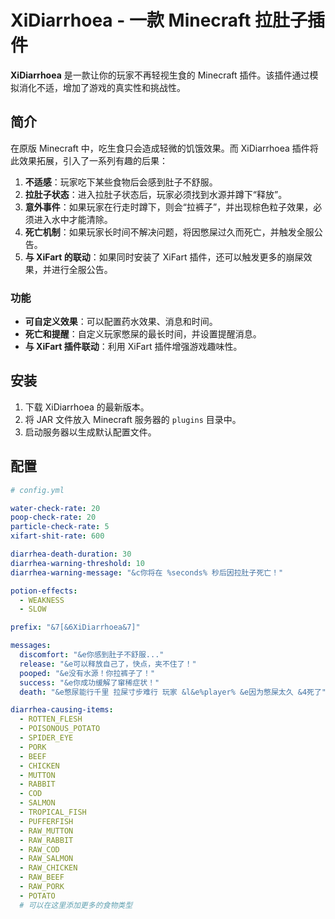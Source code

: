 # XiDiarrhoea - 一款 Minecraft 拉肚子插件

**XiDiarrhoea** 是一款让你的玩家不再轻视生食的 Minecraft 插件。该插件通过模拟消化不适，增加了游戏的真实性和挑战性。

## 简介

在原版 Minecraft 中，吃生食只会造成轻微的饥饿效果。而 XiDiarrhoea 插件将此效果拓展，引入了一系列有趣的后果：

1. **不适感**：玩家吃下某些食物后会感到肚子不舒服。
2. **拉肚子状态**：进入拉肚子状态后，玩家必须找到水源并蹲下“释放”。
3. **意外事件**：如果玩家在行走时蹲下，则会“拉裤子”，并出现棕色粒子效果，必须进入水中才能清除。
4. **死亡机制**：如果玩家长时间不解决问题，将因憋屎过久而死亡，并触发全服公告。
5. **与 XiFart 的联动**：如果同时安装了 XiFart 插件，还可以触发更多的崩屎效果，并进行全服公告。

### 功能

- **可自定义效果**：可以配置药水效果、消息和时间。
- **死亡和提醒**：自定义玩家憋屎的最长时间，并设置提醒消息。
- **与 XiFart 插件联动**：利用 XiFart 插件增强游戏趣味性。

## 安装

1. 下载 XiDiarrhoea 的最新版本。
2. 将 JAR 文件放入 Minecraft 服务器的 `plugins` 目录中。
3. 启动服务器以生成默认配置文件。

## 配置

```yaml
# config.yml

water-check-rate: 20
poop-check-rate: 20
particle-check-rate: 5
xifart-shit-rate: 600

diarrhea-death-duration: 30
diarrhea-warning-threshold: 10
diarrhea-warning-message: "&c你将在 %seconds% 秒后因拉肚子死亡！"

potion-effects:
  - WEAKNESS
  - SLOW

prefix: "&7[&6XiDiarrhoea&7]"

messages:
  discomfort: "&e你感到肚子不舒服..."
  release: "&e可以释放自己了，快点，夹不住了！"
  pooped: "&e没有水源！你拉裤子了！"
  success: "&e你成功缓解了窜稀症状！"
  death: "&e憋尿能行千里 拉屎寸步难行 玩家 &l&e%player% &e因为憋屎太久 &4死了"

diarrhea-causing-items:
  - ROTTEN_FLESH
  - POISONOUS_POTATO
  - SPIDER_EYE
  - PORK
  - BEEF
  - CHICKEN
  - MUTTON
  - RABBIT
  - COD
  - SALMON
  - TROPICAL_FISH
  - PUFFERFISH
  - RAW_MUTTON
  - RAW_RABBIT
  - RAW_COD
  - RAW_SALMON
  - RAW_CHICKEN
  - RAW_BEEF
  - RAW_PORK
  - POTATO
  # 可以在这里添加更多的食物类型
